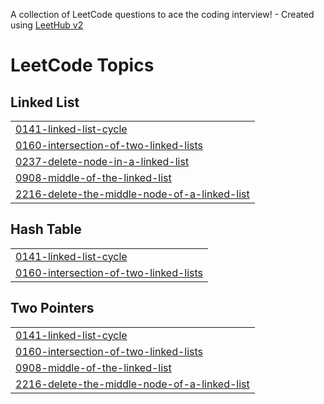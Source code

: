 A collection of LeetCode questions to ace the coding interview! - Created using [LeetHub v2](https://github.com/arunbhardwaj/LeetHub-2.0)
<!---LeetCode Topics Start-->
# LeetCode Topics
## Linked List
|  |
| ------- |
| [0141-linked-list-cycle](https://github.com/cyCaffine/Leetcode/tree/master/0141-linked-list-cycle) |
| [0160-intersection-of-two-linked-lists](https://github.com/cyCaffine/Leetcode/tree/master/0160-intersection-of-two-linked-lists) |
| [0237-delete-node-in-a-linked-list](https://github.com/cyCaffine/Leetcode/tree/master/0237-delete-node-in-a-linked-list) |
| [0908-middle-of-the-linked-list](https://github.com/cyCaffine/Leetcode/tree/master/0908-middle-of-the-linked-list) |
| [2216-delete-the-middle-node-of-a-linked-list](https://github.com/cyCaffine/Leetcode/tree/master/2216-delete-the-middle-node-of-a-linked-list) |
## Hash Table
|  |
| ------- |
| [0141-linked-list-cycle](https://github.com/cyCaffine/Leetcode/tree/master/0141-linked-list-cycle) |
| [0160-intersection-of-two-linked-lists](https://github.com/cyCaffine/Leetcode/tree/master/0160-intersection-of-two-linked-lists) |
## Two Pointers
|  |
| ------- |
| [0141-linked-list-cycle](https://github.com/cyCaffine/Leetcode/tree/master/0141-linked-list-cycle) |
| [0160-intersection-of-two-linked-lists](https://github.com/cyCaffine/Leetcode/tree/master/0160-intersection-of-two-linked-lists) |
| [0908-middle-of-the-linked-list](https://github.com/cyCaffine/Leetcode/tree/master/0908-middle-of-the-linked-list) |
| [2216-delete-the-middle-node-of-a-linked-list](https://github.com/cyCaffine/Leetcode/tree/master/2216-delete-the-middle-node-of-a-linked-list) |
<!---LeetCode Topics End-->